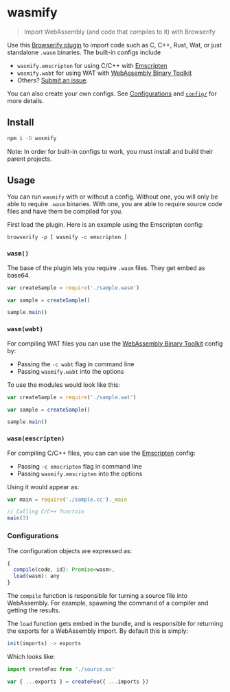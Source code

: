 
# wasmify

> Import WebAssembly (and code that compiles to it) with Browserify

Use this [Browserify plugin](https://browserify.org/) to import code such as C, C++, Rust, Wat, or just standalone `.wasm` binaries.  The built-in configs include

 - `wasmify.emscripten` for using C/C++ with [Emscripten](https://github.com/kripken/emscripten)
 - `wasmify.wabt` for using WAT with [WebAssembly Binary Toolkit](https://github.com/kripken/emscripten)
 - Others? [Submit an issue](https://github.com/jamen/wasmify).

You can also create your own configs.  See [Configurations](#configurations) and [`config/`](config/) for more details.

## Install

```sh
npm i -D wasmify
```

Note: In order for built-in configs to work, you must install and build their parent projects.

## Usage

You can run `wasmify` with or without a config.  Without one, you will only be able to require `.wasm` binaries.  With one, you are able to require source code files and have them be compiled for you.

First load the plugin.  Here is an example using the Emscripten config:

```
browserify -p [ wasmify -c emscripten ]
```

### `wasm()`

The base of the plugin lets you require `.wasm` files.  They get embed as base64.

```js
var createSample = require('./sample.wasm')

var sample = createSample()

sample.main()
```

### `wasm(wabt)`

For compiling WAT files you can use the [WebAssembly Binary Toolkit](https://github.com/webassembly/wabt) config by: 

 - Passing the `-c wabt` flag in command line
 - Passing `wasmify.wabt` into the options

To use the modules would look like this:

```js
var createSample = require('./sample.wat')

var sample = createSample()

sample.main()
```

### `wasm(emscripten)`

For compiling C/C++ files, you can can use the [Emscripten](https://github.com/kripken/emscripten) config:

 - Passing `-c emscripten` flag in command line
 - Passing `wasmify.emscripten` into the options

Using it would appear as:

```js
var main = require('./sample.cc')._main

// Calling C/C++ functoin
main(3)
```

### Configurations

The configuration objects are expressed as:

```js
{
  compile(code, id): Promise<wasm>,
  load(wasm): any
}
```

The `compile` function is responsible for turning a source file into WebAssembly.  For example, spawning the command of a compiler and getting the results.

The `load` function gets embed in the bundle, and is responsible for returning the exports for a WebAssembly import.  By default this is simply:

```js
init(imports) -> exports
```

Which looks like:

```js
import createFoo from './source.ex'

var { ...exports } = createFoo({ ...imports })
```
